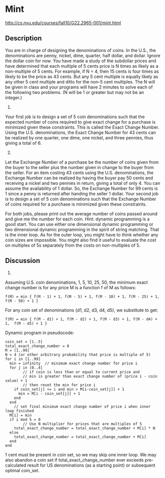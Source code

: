 Mint
====

http://cs.nyu.edu/courses/fall10/G22.2965-001/mint.html
 
Description
-----------

You are in charge of designing the denominations of coins. In the U.S., the denominations are penny, nickel, dime, quarter, half dollar, and dollar. Ignore the dollar coin for now. You have made a study of the subdollar prices and have determined that each multiple of 5 cents price is N times as likely as a non-multiple of 5 cents. For example, if N = 4, then 15 cents is four times as likely to be the price as 43 cents. But any 5 cent multiple is equally likely as any other 5 cent multiple and ditto for the non-5 cent multiples. The N will be given in class and your programs will have 2 minutes to solve each of the following two problems. (N will be 1 or greater but may not be an integer.)

1) 
Your first job is to design a set of 5 coin denominations such that the expected number of coins required to give exact change for a purchase is minimized given these constraints. This is called the Exact Change Number. Using the U.S. denominations, the Exact Change Number for 43 cents can be realized by one quarter, one dime, one nickel, and three pennies, thus giving a total of 6.

2) 
Let the Exchange Number of a purchase be the number of coins given from the buyer to the seller plus the number given in change to the buyer from the seller. For an item costing 43 cents using the U.S. denominations, the Exchange Number can be realized by having the buyer pay 50 cents and receiving a nickel and two pennies in return, giving a total of only 4. You can assume the availability of 1 dollar. So, the Exchange Number for 99 cents is 1 since a penny is returned after handing the seller 1 dollar. Your second job is to design a set of 5 coin denominations such that the Exchange Number of coins required for a purchase is minimized given these constraints.

For both jobs, please print out the average number of coins passed around and give me the number for each coin.
Hint: dynamic programming is a good start. You can use either one dimensional dynamic programming or two dimensional dynamic programming in the spirit of string matching. That is the inner loop. As for the outer loop, you might have to think whether any coin sizes are impossible. You might also find it useful to evaluate the cost on multiples of 5s separately from the costs on non-multiples of 5.

Discussion
----------

1) 
Assuming U.S. coin denominations, 1, 5, 10, 25, 50, the minimum exact change number is for any price M is a function f of M as follows:

	f(M) = min { f(M - 1) + 1, f(M - 5) + 1, f(M - 10) + 1, f(M - 25) + 1,  f(M - 50) + 1 }

For any coin set of denominations {d1, d2, d3, d4, d5}, we substitute to get:

	f(M) = min { f(M - d1) + 1, f(M - d2) + 1, f(M - d3) + 1, f(M - d4) + 1,  f(M - d5) + 1 }

Dynamic program in pseudocode:

	coin_set = [1..5]
	total_exact_change_number = 0
	M = [1..99]
	N = 4 (or other arbitrary probability that price is multiple of 5)
	for i in [1..99]
	  min = infinity  // minimum exact change number for price i
	  for j in [0..4]
			// if coin is less than or equal to current price and 
			// min is greater than exact change number of (price i - coin value) + 1
			// then reset the min for price i
	    if coin_set[j] <= i and min > M[i-coin_set[j]] + 1
	      min = M[i - coin_set[j]] + 1
	    end
	  end
		// set final minimum exact change number of price i when inner loop finished
	  M[i] = min
	  if i mod 5 = 0
			// Use N multiplier for prices that are multiples of 5
	    total_exact_change_number = total_exact_change_number + M[i] * N
	  else
	    total_exact_change_number = total_exact_change_number + M[i]
	  end
	end

1 cent must be present in coin set, so we may skip one inner loop. 
We may also abandon a coin set if total_exact_change_number ever exceeds pre-calculated result for US denominations (as a starting point) or subsequent optimal coin_set.
